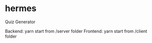 # hermes
Quiz Generator

Backend: yarn start from /server folder
Frontend: yarn start from /client folder
